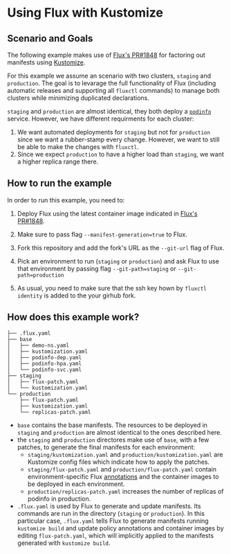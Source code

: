 # Using Flux with Kustomize

## Scenario and Goals

The following example makes use of [Flux's PR#1848](https://github.com/weaveworks/flux/pull/1848)
for factoring out manifests using [Kustomize](https://github.com/kubernetes-sigs/kustomize).

For this example we assume an scenario with two clusters, `staging` and
`production`. The goal is to levarage the full functionality of Flux (including
automatic releases and supporting all `fluxctl` commands) to manage both
clusters while minimizing duplicated declarations.

`staging` and `production` are almost identical, they both deploy a
[`podinfo`](https://github.com/stefanprodan/k8s-podinfo) service. However, we
have different requirments for each cluster:

1. We want automated deployments for `staging` but not for `production` since we want a rubber-stamp 
   every change. However, we want to still be able to make the changes with `fluxctl`.
2. Since we expect `production` to have a higher load than `staging`, we want a higher replica range there.

## How to run the example

In order to run this example, you need to:

1. Deploy Flux using the latest container image indicated in [Flux's PR#1848](https://github.com/weaveworks/flux/pull/1848).

2. Make sure to pass flag `--manifest-generation=true` to Flux.

3. Fork this repository and add the fork's URL as the `--git-url` flag of Flux.

4. Pick an environment to run (`staging` or `production`) and ask Flux to use
that environment by passing flag `--git-path=staging` or `--git-path=production`

5. As usual, you need to make sure that the ssh key hown by `fluxctl identity`
is added to the your girhub fork.

## How does this example work?

```
├── .flux.yaml
├── base
│   ├── demo-ns.yaml
│   ├── kustomization.yaml
│   ├── podinfo-dep.yaml
│   ├── podinfo-hpa.yaml
│   └── podinfo-svc.yaml
├── staging
│   ├── flux-patch.yaml
│   └── kustomization.yaml
└── production
    ├── flux-patch.yaml
    ├── kustomization.yaml
    └── replicas-patch.yaml
```

* `base` contains the base manifests. The resources to be deployed in 
  `staging` and `production` are almost identical to the ones described here.
* the `staging` and `production` directores make use of `base`, with a few patches, 
  to generate the final manifests for each environment:
    * `staging/kustomization.yaml` and `production/kustomization.yaml`
       are Kustomize config files which indicate how to apply the patches.
    * `staging/flux-patch.yaml` and `production/flux-patch.yaml` contain
       environment-specific Flux [annotations](https://github.com/weaveworks/flux/blob/master/site/annotations-tutorial.md)
       and the container images to be deployed in each environment.
    * `production/replicas-patch.yaml` increases the number of replicas of podinfo in production.
* `.flux.yaml` is used by Flux to generate and update manifests. 
  Its commands are run in the directory (`staging` or `production`). 
  In this particular case, `.flux.yaml` tells Flux to generate manifests running 
  `kustomize build` and update policy annotations and container images by editing 
  `flux-patch.yaml`, which will implicitly applied to the manifests generated with
  `kustomize build`.

